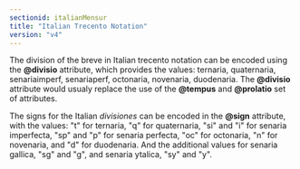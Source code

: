 ```yaml
---
sectionid: italianMensur
title: "Italian Trecento Notation"
version: "v4"
---
```


The division of the breve in Italian trecento notation can be encoded using the **@divisio** attribute, which provides the values: ternaria, quaternaria, senariaimperf, senariaperf, octonaria, novenaria, duodenaria. The **@divisio** attribute would usualy replace the use of the **@tempus** and **@prolatio** set of attributes.

<!-- Later on (when approved in the schema) add the bracketed-and-percentage-expression: include desc atts="att.mensural.shared/divisio" -->

The signs for the Italian *divisiones* can be encoded in the **@sign** attribute, with the values: "t" for ternaria, "q" for quaternaria, "si" and "i" for senaria imperfecta, "sp" and "p" for senaria perfecta, "oc" for octonaria, "n" for novenaria, and "d" for duodenaria. And the additional values for senaria gallica, "sg" and "g", and senaria ytalica, "sy" and "y".
